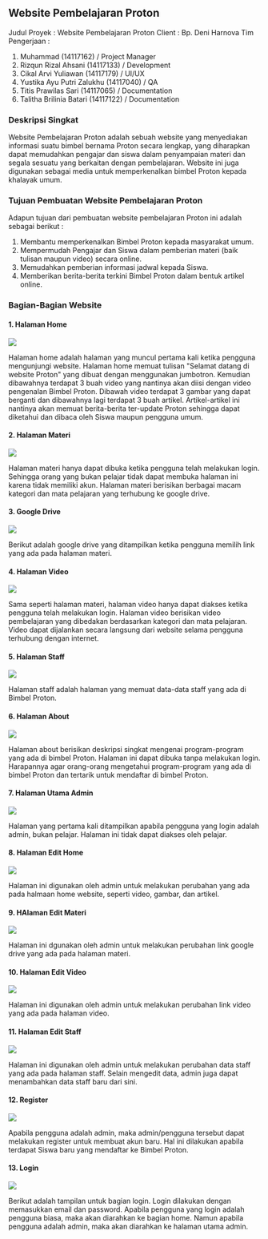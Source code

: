 ## Website Pembelajaran Proton
Judul Proyek   : Website Pembelajaran Proton
Client         : Bp. Deni Harnova
Tim Pengerjaan :
1. Muhammad (14117162) / Project Manager
2. Rizqun Rizal Ahsani (14117133) / Development
3. Cikal Arvi Yuliawan (14117179) / UI/UX
4. Yustika Ayu Putri Zalukhu (14117040) / QA
5. Titis Prawilas Sari (14117065) / Documentation
6. Talitha Brilinia Batari (14117122) / Documentation

### Deskripsi Singkat
Website Pembelajaran Proton adalah sebuah website yang menyediakan informasi suatu bimbel bernama Proton secara lengkap, yang diharapkan dapat memudahkan pengajar dan siswa dalam penyampaian materi dan segala sesuatu yang berkaitan dengan pembelajaran. Website ini juga digunakan sebagai media untuk memperkenalkan bimbel Proton kepada khalayak umum.

### Tujuan Pembuatan Website Pembelajaran Proton
Adapun tujuan dari pembuatan website pembelajaran Proton ini adalah sebagai berikut :
1. Membantu memperkenalkan Bimbel Proton kepada masyarakat umum.
2. Mempermudah Pengajar dan Siswa dalam pemberian materi (baik tulisan maupun video) secara online.
3. Memudahkan pemberian informasi jadwal kepada Siswa.
4. Memberikan berita-berita terkini Bimbel Proton dalam bentuk artikel online.

### Bagian-Bagian Website
#### 1. Halaman Home

![](ss/home.png)

Halaman home adalah halaman yang muncul pertama kali ketika pengguna mengunjungi website. Halaman home memuat tulisan "Selamat datang di website Proton" yang dibuat dengan menggunakan jumbotron. Kemudian dibawahnya terdapat 3 buah video yang nantinya akan diisi dengan video pengenalan Bimbel Proton. Dibawah video terdapat 3 gambar yang dapat berganti dan dibawahnya lagi terdapat 3 buah artikel. Artikel-artikel ini nantinya akan memuat berita-berita ter-update Proton sehingga dapat diketahui dan dibaca oleh Siswa maupun pengguna umum.

#### 2. Halaman Materi

![](ss/materi.png)

Halaman materi hanya dapat dibuka ketika pengguna telah melakukan login. Sehingga orang yang bukan pelajar tidak dapat membuka halaman ini karena tidak memiliki akun. Halaman materi berisikan berbagai macam kategori dan mata pelajaran yang terhubung ke google drive.

#### 3. Google Drive

![](ss/gdrive.png)

Berikut adalah google drive yang ditampilkan ketika pengguna memilih link yang ada pada halaman materi.

#### 4. Halaman Video

![](ss/video.png)

Sama seperti halaman materi, halaman video hanya dapat diakses ketika pengguna telah melakukan login. Halaman video berisikan video pembelajaran yang dibedakan berdasarkan kategori dan mata pelajaran. Video dapat dijalankan secara langsung dari website selama pengguna terhubung dengan internet.

#### 5. Halaman Staff

![](ss/staff.png)

Halaman staff adalah halaman yang memuat data-data staff yang ada di Bimbel Proton.

#### 6. Halaman About

![](ss/about.png)

Halaman about berisikan deskripsi singkat mengenai program-program yang ada di bimbel Proton. Halaman ini dapat dibuka tanpa melakukan login. Harapannya agar orang-orang mengetahui program-program yang ada di bimbel Proton dan tertarik untuk mendaftar di bimbel Proton.

#### 7. Halaman Utama Admin

![](ss/homeadmin.png)

Halaman yang pertama kali ditampilkan apabila pengguna yang login adalah admin, bukan pelajar. Halaman ini tidak dapat diakses oleh pelajar.

#### 8. Halaman Edit Home

![](ss/edithome.png)

Halaman ini digunakan oleh admin untuk melakukan perubahan yang ada pada halmaan home website, seperti video, gambar, dan artikel.

#### 9. HAlaman Edit Materi

![](ss/editmateri.png)

Halaman ini dgunakan oleh admin untuk melakukan perubahan link google drive yang ada pada halaman materi.

#### 10. Halaman Edit Video

![](ss/editvideo.png)

Halaman ini digunakan oleh admin untuk melakukan perubahan link video yang ada pada halaman video.

#### 11. Halaman Edit Staff

![](ss/editstaff.png)

Halaman ini digunakan oleh admin untuk melakukan perubahan data staff yang ada pada halaman staff. Selain mengedit data, admin juga dapat menambahkan data staff baru dari sini.

#### 12. Register

![](ss/register.png)

Apabila pengguna adalah admin, maka admin/pengguna tersebut dapat melakukan register untuk membuat akun baru. Hal ini dilakukan apabila terdapat Siswa baru yang mendaftar ke Bimbel Proton.

#### 13. Login

![](ss/login.png)

Berikut adalah tampilan untuk bagian login. Login dilakukan dengan memasukkan email dan password. Apabila pengguna yang login adalah pengguna biasa, maka akan diarahkan ke bagian home. Namun apabila pengguna adalah admin, maka akan diarahkan ke halaman utama admin.
